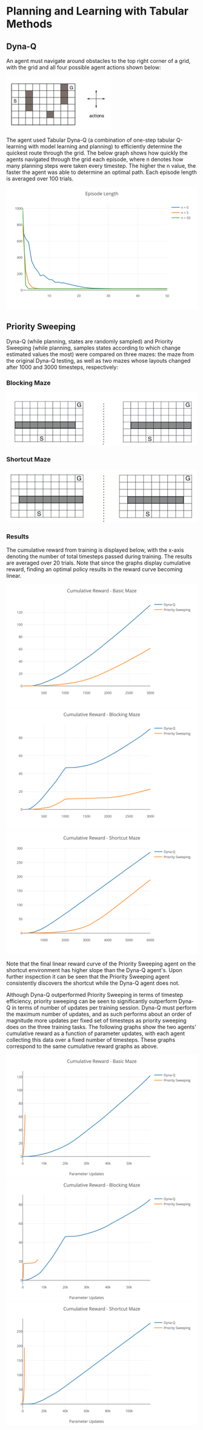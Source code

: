 # Planning and Learning with Tabular Methods

## Dyna-Q
An agent must navigate around obstacles to the top right corner of a grid, with the grid and all four possible agent actions shown below:

<img src="./dyna_q/img/map.png">

The agent used Tabular Dyna-Q (a combination of one-step tabular Q-learning with model learning and planning) to efficiently determine the quickest route through the grid. The below graph shows how quickly the agents navigated through the grid each episode, where n denotes how many planning steps were taken every timestep. The higher the n value, the faster the agent was able to determine an optimal path. Each episode length is averaged over 100 trials.

<img src="./dyna_q/img/ep_lens.svg">


## Priority Sweeping

Dyna-Q (while planning, states are randomly sampled) and Priority Sweeping (while planning, samples states according to which change estimated values the most) were compared on three mazes: the maze from the original Dyna-Q testing, as well as two mazes whose layouts changed after 1000 and 3000 timesteps, respectively:

### Blocking Maze
<img src="./priority_sweeping/img/blocking_map.png">

### Shortcut Maze
<img src="./priority_sweeping/img/shortcut_map.png">

### Results
The cumulative reward from training is displayed below, with the x-axis denoting the number of total timesteps passed during training. The results are averaged over 20 trials. Note that since the graphs display cumulative reward, finding an optimal policy results in the reward curve becoming linear.

<img src="./priority_sweeping/img/basic.svg">
<img src="./priority_sweeping/img/blocking.svg">
<img src="./priority_sweeping/img/shortcut.svg">

Note that the final linear reward curve of the Priority Sweeping agent on the shortcut environment has higher slope than the Dyna-Q agent's. Upon further inspection it can be seen that the Priority Sweeping agent consistently discovers the shortcut while the Dyna-Q agent does not.

Although Dyna-Q outperformed Priority Sweeping in terms of timestep efficiency, priority sweeping can be seen to significantly outperform Dyna-Q in terms of number of updates per training session. Dyna-Q must perform the maximum number of updates, and as such performs about an order of magnitude more updates per fixed set of timesteps as priority sweeping does on the three training tasks. The following graphs show the two agents' cumulative reward as a function of parameter updates, with each agent collecting this data over a fixed number of timesteps. These graphs correspond to the same cumulative reward graphs as above.

<img src="./priority_sweeping/img/basic_param.svg">
<img src="./priority_sweeping/img/blocking_param.svg">
<img src="./priority_sweeping/img/shortcut_param.svg">
